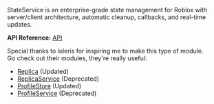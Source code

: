 StateService is an enterprise-grade state management for Roblox with server/client architecture, automatic cleanup, callbacks, and real-time updates.

**API Reference:** [API](/API)

Special thanks to loleris for inspiring me to make this type of module.<br>
Go check out their modules, they're really useful:

- [Replica](https://devforum.roblox.com/t/replica-server-to-client-state-replication-module) (Updated)
- [ReplicaService](https://devforum.roblox.com/t/replicate-your-states-with-replicaservice-networking-system) (Deprecated)
- [ProfileStore](https://devforum.roblox.com/t/profilestore-save-your-player-data-easy-datastore-module) (Updated)
- [ProfileService](https://devforum.roblox.com/t/save-your-player-data-with-profileservice-datastore-module) (Deprecated)